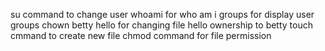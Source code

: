 su command to change user
whoami for who am i
groups for display user groups
chown betty hello for changing file hello ownership to betty
touch cmmand to create new file
chmod command for file permission
